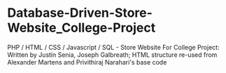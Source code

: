 # Database-Driven-Store-Website_College-Project
PHP / HTML / CSS / Javascript / SQL - Store Website For College Project: Written by Justin Senia, Joseph Galbreath; HTML structure re-used from Alexander Martens and Privithiraj Narahari's base code
